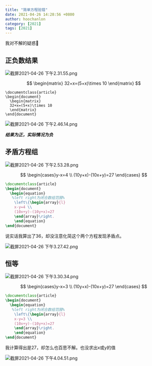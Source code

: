 ```yaml
---
title: "简单方程验错"
date: 2021-04-26 14:28:56 +0800
author: hoochanlon
category: [2021]
tags: [2021]
---
```


我对不解的疑惑🤔  <!--more-->

## 正负数结果

![截屏2021-04-26 下午2.31.55.png](https://i.loli.net/2021/04/26/ulAHsn9SMhrOt7a.png)

$$
\begin{matrix}
  32+x=(5+x)\times 10
\end{matrix}
$$

```
\documentclass{article}
\begin{document}
  \begin{matrix}
  32+x=(5+x)\times 10
  \end{matrix}  
\end{document}
```

![截屏2021-04-26 下午2.46.14.png](https://i.loli.net/2021/04/26/bZSi7w94nOvCcGE.png)

***结果为正，实际情况为负***

## 矛盾方程组

![截屏2021-04-26 下午2.53.28.png](https://i.loli.net/2021/04/26/prmyO3MzfWKvZ76.png)

$$
\begin{cases}y-x=4 \\
(10y+x)-(10x+y)=27
\end{cases}
$$

```latex
\documentclass{article}
\begin{document}
  \begin{equation}
   %left right为闭合数组范围%
    \left\{\begin{array}{l}
    x-y=4 \\
    (10x+y)-(10y+x)=27
    \end{array}\right.
    \end{equation}
\end{document}
```

说实话我算出了36，却没注意化简这个两个方程发现矛盾点。

![截屏2021-04-26 下午3.27.42.png](https://i.loli.net/2021/04/26/NXmVErcl8q1w53k.png)

## 恒等

![截屏2021-04-26 下午3.30.34.png](https://i.loli.net/2021/04/26/6D9TGZ5UXLwNM7r.png)

$$
\begin{cases}y-x=3 \\
(10y+x)-(10x+y)=27
\end{cases}
$$

```latex
\documentclass{article}
\begin{document}
  \begin{equation}
   %left right为闭合数组范围%
    \left\{\begin{array}{l}
    x-y=3 \\
    (10x+y)-(10y+x)=27
    \end{array}\right.
    \end{equation}
\end{document}
```
我计算得出是27，却怎么也百思不解。也没求出x或y的值

![截屏2021-04-26 下午4.04.51.png](https://i.loli.net/2021/04/26/Ptb7BYOp8UDKJXx.png)
